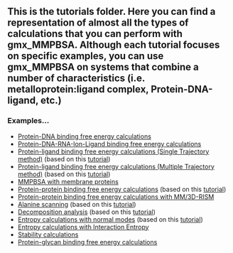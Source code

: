## This is the tutorials folder. Here you can find a representation of almost all the types of calculations that you can perform with gmx_MMPBSA. Although each tutorial focuses on specific examples, you can use gmx_MMPBSA on systems that combine a number of characteristics (i.e. metalloprotein:ligand complex, Protein-DNA-ligand, etc.) 

### Examples...
* [Protein-DNA binding free energy calculations](https://github.com/Valdes-Tresanco-MS/gmx_MMPBSA/tree/master/test_files/Protein_DNA)
* [Protein-DNA-RNA-Ion-Ligand binding free energy calculations](https://github.com/Valdes-Tresanco-MS/gmx_MMPBSA/tree/master/test_files/Protein_DNA_RNA_Ion_ligand)
* [Protein-ligand binding free energy calculations (Single Trajectory method)](https://github.com/Valdes-Tresanco-MS/gmx_MMPBSA/tree/master/test_files/Protein_ligand/ST) (based on this [tutorial](https://ambermd.org/tutorials/advanced/tutorial3/py_script/section1.php))
* [Protein-ligand binding free energy calculations (Multiple Trajectory method)](https://github.com/Valdes-Tresanco-MS/gmx_MMPBSA/tree/master/test_files/Protein_ligand/MT) (based on this [tutorial](https://ambermd.org/tutorials/advanced/tutorial3/py_script/section1.php))
* [MMPBSA with membrane proteins](https://github.com/Valdes-Tresanco-MS/gmx_MMPBSA/tree/master/test_files/Protein_membrane)
* [Protein-protein binding free energy calculations](https://github.com/Valdes-Tresanco-MS/gmx_MMPBSA/tree/master/test_files/Protein_protein) (based on this [tutorial](https://ambermd.org/tutorials/advanced/tutorial3/py_script/section2.php))
* [Protein-protein binding free energy calculations with MM/3D-RISM](https://github.com/Valdes-Tresanco-MS/gmx_MMPBSA/tree/master/test_files/3D-RISM)
* [Alanine scanning](https://github.com/Valdes-Tresanco-MS/gmx_MMPBSA/tree/master/test_files/Alanine_scanning) (based on this [tutorial](https://ambermd.org/tutorials/advanced/tutorial3/py_script/section3.php))
* [Decomposition analysis](https://github.com/Valdes-Tresanco-MS/gmx_MMPBSA/tree/master/test_files/Decomposition_analysis) (based on this [tutorial](https://ambermd.org/tutorials/advanced/tutorial3/py_script/section6.php))
* [Entropy calculations with normal modes](https://github.com/Valdes-Tresanco-MS/gmx_MMPBSA/tree/master/test_files/Entropy_calculations/nmode) (based on this [tutorial](https://ambermd.org/tutorials/advanced/tutorial3/py_script/section5.php))
* [Entropy calculations with Interaction Entropy](https://github.com/Valdes-Tresanco-MS/gmx_MMPBSA/tree/master/test_files/Entropy_calculations/Interaction_Entropy)
* [Stability calculations](https://github.com/Valdes-Tresanco-MS/gmx_MMPBSA/tree/master/test_files/Stability)
* [Protein-glycan binding free energy calculations](https://github.com/Valdes-Tresanco-MS/gmx_MMPBSA/tree/master/test_files/Protein_glycan)
